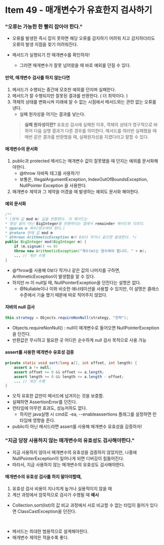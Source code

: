 # Item 49 - 매개변수가 유효한지 검사하기

### "오류는 가능한 한 빨리 잡아야 한다."
* 오류를 발생한 즉시 잡지 못하면 해당 오류를 감지하기 어려워 지고 감지하더라도 오류의 발생 지점을 찾기 어려워진다.

* 메서드가 실행되기 전 매개변수를 확인하자!
	* 그러면 매개변수가 잘못 넘어왔을 때 바로 예외를 던질 수 있다.

#### 만약, 매개변수 검사를 하지 않는다면
1. 메서드가 수행되는 중간에 모호한 예외를 던지며 실패한다.
2. 메서드가 잘 수행되지만 잘못된 결과를 반환한다. ( 더 최악이다. )
3. 객체의 상태를 변화시켜 미래에 알 수 없는 시점에서 메서드와는 관련 없는 오류를 낸다.
	* 실패 원자성을 어기는 결과를 낳는다.
	> **실패 원자성이란?**
	> 유효성 검사에 실패한 이후, 객체의 상태가 영구적으로 바뀌어 다음 실행 결과가 다른 경우를 의미한다.
	> 메서드를 여러번 실패했을 때 매번 같은 결과를 반환했을 때, 실패원자성을 지켰다라고 말할 수 있다.


#### 매개변수의 문서화
1. public과 protected 메서드는 매개변수 값이 잘못됐을 때 던지는 예외를 문서화해야한다.
	* @throw 자바독 태그를 사용하기!
	* 보통은, IllegalArgumentException, IndexOutOfBoundsException, NullPointer Exception 을 사용한다.
2. 매개변수 제약과 그 제약을 어겼을 때 발생하는 예외도 문서화 해야한다.

#### 예외 문서화
```java
/**
* (현재 값 mod m) 값을 반환한다. 이 메서드는
* 항상 음이 아닌 BigInteger를 반환하다는 점에서 remainder 메서드와 다르다.
* @param m 계수(양수여야 한다.)
* @return 현재 값 mod m
* @throws ArithmeticException m이 0보다 작거나 같으면 발생한다. */
public BigInteger mod(BigInteger m) {
	if (m.signum() <= 0)
	throw new ArithmeticException("계수(m)는 양수여야 합니다. " + m);
	... // 계산 수행
}
```
* @†hrow를 사용해 0보다 작거나 같은 값의 나머지를 구하면, ArithmeticException이 발생함을 알 수 있다.
* 하지만 m 이 null일 때, NullPointerException을 던진다는 설명은 없다.
	* @Nullable이나 이와 비슷한 애너테이션을 사용할 수 있지만, 이 설명은 클래스 수준에서 기술 했기 때문에 따로 적어주지 않았다.

#### 자바의 null 검사
```java
this.strategy = Objects.requireNonNull(strategy, "전략");
```
* Objects.requireNonNull() : null이 매개변수로 들어오면 NullPointerException을 던진다.
* 반환값은 무시하고 필요한 곳 어디든 순수하게 null 검사 목적으로 사용 가능

#### assert를 사용한 매개변수 유효성 검증
```java
private static void sort(long a[], int offset, int length) {
	assert a != null;
	assert offset >= 0 && offset <= a.length;
	assert length >= 0 && length <= a.length - offset;
	... // 계산 수행
}
```
* 오직 유효한 값만이 메서드에 넘겨지는 것을 보증함.
* 실패하면 AssertionError를 던진다.
* 런타임에 아무런 효과도, 성능저하도 없다.
	* 하지만 java실행 시 cmd로 -ea, --enableassertions 플래그를 설정하면 런타임에 영향을 준다.
* public이 아닌 메서드라면 assert를 사용해 매개변수 유효성을 감증하자!

### "지금 당장 사용하지 않는 매개변수의 유효성도 검사해야한다."
* 지금 사용하지 않아서 매개변수의 유효성을 검증하지 않았지만, 나중에 NullPointerException이 일어나게 되면 디버깅이 힘들어진다.
* 따라서, 지금 사용하지 않는 매개변수의 유효성도 검사해야한다.

#### 매개변수의 유효성 검사를 하지 말아야할때,
1. 유효성 검사 비용이 지나치게 높거나 실용적이지 않을 때
2. 계산 과정에서 암묵적으로 검사가 수행될 때
**예시**
* Collection.sort(list)의 값 비교 과정에서 서로 비교할 수 없는 타입이 들어가 있다면 ClassCastException을 던진다.

</br>

* 메서드는 최대한 범용적으로 설계해야한다.
* 매개변수 제약은 적을수록 좋다.

<!--
```java

```
 -->
